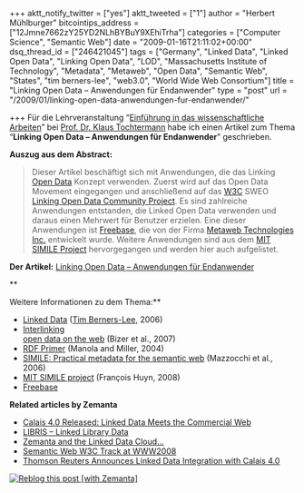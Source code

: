 +++
aktt_notify_twitter = ["yes"]
aktt_tweeted = ["1"]
author = "Herbert Mühlburger"
bitcointips_address = ["12Jmne7662zY25YD2NLhBYBuY9XEhiTrha"]
categories = ["Computer Science", "Semantic Web"]
date = "2009-01-16T21:11:02+00:00"
dsq_thread_id = ["246421045"]
tags = ["Germany", "Linked Data", "Linked Open Data", "Linking Open Data", "LOD", "Massachusetts Institute of Technology", "Metadata", "Metaweb", "Open Data", "Semantic Web", "States", "tim berners-lee", "web3.0", "World Wide Web Consortium"]
title = "Linking Open Data – Anwendungen für Endanwender"
type = "post"
url = "/2009/01/linking-open-data-anwendungen-fur-endanwender/"

+++
Für die Lehrveranstaltung &#8220;<a title="Einführung ni das wissenschaftliche Arbeiten" href="http://www.kmi.tugraz.at/vu-ewm/" target="_blank">Einführung in das wissenschaftliche Arbeiten</a>&#8221; bei <a title="Prof. Dr. Klaus Tochtermann" href="https://online.tu-graz.ac.at/tug_online/visitenkarte.show_vcard?pPersonenId=680E25889AE8C121&pPersonenGruppe=3" target="_blank">Prof. Dr. Klaus Tochtermann</a> habe ich einen Artikel zum Thema &#8220;**Linking Open Data &#8211; Anwendungen für Endanwender**&#8221; geschrieben.

**Auszug aus dem Abstract:**

> Dieser Artikel beschäftigt sich mit Anwendungen, die das Linking <a class="zem_slink" title="Open Data" rel="wikipedia" href="http://en.wikipedia.org/wiki/Open_Data">Open Data</a> Konzept verwenden. Zuerst wird auf das Open Data Movement eingegangen und anschließend auf das <a class="zem_slink" title="World Wide Web Consortium" rel="homepage" href="http://www.w3.org/">W3C</a> SWEO <a title="W3C SWEO Linking Open Data Community Project" href="http://esw.w3.org/topic/SweoIG/TaskForces/CommunityProjects/LinkingOpenData" target="_blank">Linking Open Data Community Project</a>. Es sind zahlreiche Anwendungen entstanden, die Linked Open Data verwenden und daraus einen Mehrwert für Benutzer erzielen. Eine dieser Anwendungen ist <a title="Freebase" href="http://www.freebase.com" target="_blank">Freebase</a>, die von der Firma <a class="zem_slink" title="Metaweb" rel="homepage" href="http://www.metaweb.com">Metaweb Technologies Inc.</a> entwickelt wurde. Weitere Anwendungen sind aus dem <a title="MIT SIMILE Project" href="http://simile.mit.edu/" target="_blank"><span class="zem_slink">MIT</span> <span class="zem_slink">SIMILE</span> Project</a> hervorgegangen und werden hier auch aufgelistet.

**Der Artikel:** [Linking Open Data &#8211; Anwendungen für Endanwender][1]

**
  
Weitere Informationen zu dem Thema:**

  * <a title="Linked Data" href="http://www.w3.org/DesignIssues/LinkedData.html" target="_blank">Linked Data</a> (<a class="zem_slink" title="Tim Berners-Lee" rel="homepage" href="http://www.w3.org/People/Berners-Lee/">Tim Berners-Lee</a>, 2006)
  * <a title="Interlinking open data on the Web" href="http://CEUR-WS.org/Vol-369/paper00.pdf" target="_blank">Interlinking<br /> open data on the web</a> (Bizer et al., 2007)
  * <a title="RDF Primer" href="http://www.w3.org/TR/rdfprimer/" target="_blank">RDF Primer</a> (Manola and Miller, 2004)
  * <a title="SIMILE: Practical metadata for the semantic web" href="http://www.xml.com/pub/a/2005/01/26/simile.html" target="_blank">SIMILE: Practical metadata for the semantic web</a> (Mazzocchi et al., 2006)
  * <a title="MIT SIMILE Project" href="http://simile.mit.edu/" target="_blank">MIT SIMILE project</a> (François Huyn, 2008)
  * <a title="Freebase" href="http://www.freebase.com" target="_blank">Freebase</a>

<p class="zemanta-related-title">
  <p class="zemanta-related-title">
    <strong>Related articles by Zemanta</strong>
  </p>
  
  <ul class="zemanta-article-ul">
    <li class="zemanta-article-ul-li">
      <a href="http://www.readwriteweb.com/archives/calais_4_linked_data.php">Calais 4.0 Released: Linked Data Meets the Commercial Web</a>
    </li>
    <li class="zemanta-article-ul-li">
      <a href="http://blogs.talis.com/nodalities/2009/01/libris-linked-library-data.php">LIBRIS &#8211; Linked Library Data</a>
    </li>
    <li class="zemanta-article-ul-li">
      <a href="http://ivan-herman.name/2008/12/09/zemanta-and-the-linked-data-cloud%25e2%2580%25a6/">Zemanta and the Linked Data Cloud&#8230;</a>
    </li>
    <li class="zemanta-article-ul-li">
      <a href="http://ivanherman.wordpress.com/2008/04/24/semantic-web-w3c-track-at-www2008/">Semantic Web W3C Track at WWW2008</a>
    </li>
    <li class="zemanta-article-ul-li">
      <a href="http://www.beet.tv/2009/01/thomson-reuters-announces-linked-data-integration-with-calais-40-.html">Thomson Reuters Announces Linked Data Integration with Calais 4.0</a>
    </li>
  </ul>
  
  <div class="zemanta-pixie">
    <a class="zemanta-pixie-a" title="Zemified by Zemanta" href="http://reblog.zemanta.com/zemified/2fd3ebd8-13c6-448b-b2fd-43651212fb12/"><img class="zemanta-pixie-img" src="http://img.zemanta.com/reblog_e.png?x-id=2fd3ebd8-13c6-448b-b2fd-43651212fb12" alt="Reblog this post [with Zemanta]" /></a>
  </div>

 [1]: http://178.79.139.40/wp-content/uploads/2009/01/linking_open_data_anwendungen_fuer_endanwender.pdf